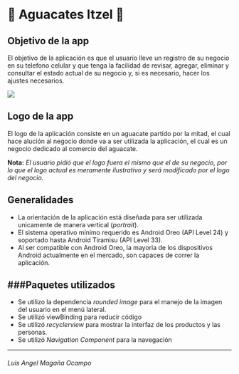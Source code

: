 # 🥑 Aguacates Itzel 🥑

## Objetivo de la app
El objetivo de la aplicación es que el usuario lleve un registro de su negocio en su telefono celular y que tenga la facilidad de revisar, agregar, eliminar y consultar el estado actual de su negocio y, si es necesario, hacer los ajustes necesarios.

![](https://thumbs.dreamstime.com/b/banner-de-patr%C3%B3n-aguacate-piezas-y-mitades-aisladas-sobre-fondo-rosa-aguacates-verdes-maduros-frescos-pancarta-vista-superior-215465487.jpg)


## Logo de la app
El logo de la aplicación consiste en un aguacate partido por la mitad, el cual hace alución al negocio donde va a ser utilizada la aplicación, el cual es un negocio dedicado al comercio del aguacate.

**Nota:** *El usuario pidió que el logo fuera el mismo que el de su negocio, por lo que el logo actual es meramente ilustrativo y será modificado por el logo del negocio.*


Generalidades
-------------
- La orientación de la aplicación está diseñada para ser utilizada unicamente de manera vertical (*portrait*).
- El sistema operativo mínimo requerido es Android Oreo (API Level 24) y soportado hasta Android Tiramisu (API Level 33).
- Al ser compatible con Android Oreo, la mayoria de los dispositivos Android actualmente en el mercado, son capaces de correr la aplicación.

###Paquetes utilizados
---
- Se utilizo la dependencia *rounded image* para el manejo de la imagen del usuario en el menú lateral.
- Se utilizó viewBinding para reducir código
- Se utilizó *recyclerview* para mostrar la interfaz de los productos y las personas.
- Se utilizó *Navigation Component* para la navegación

---

###### Luis Angel Magaña Ocampo
